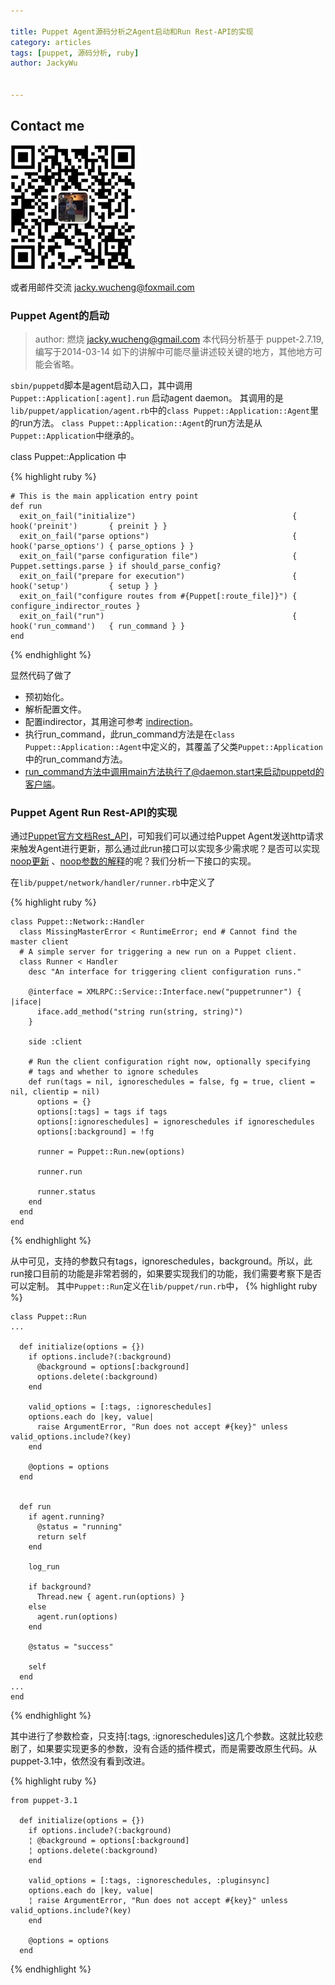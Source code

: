```yaml
---

title: Puppet Agent源码分析之Agent启动和Run Rest-API的实现
category: articles
tags: [puppet, 源码分析, ruby]
author: JackyWu


---
```


## Contact me

![](/assets/images/weixin-pic-jackywu.jpg)

或者用邮件交流 <a href="mailto:jacky.wucheng@foxmail.com">jacky.wucheng@foxmail.com</a>

###  Puppet Agent的启动

> author: 燃烧 <jacky.wucheng@gmail.com>
> 本代码分析基于 puppet-2.7.19, 编写于2014-03-14
> 如下的讲解中可能尽量讲述较关键的地方，其他地方可能会省略。


`sbin/puppetd`脚本是agent启动入口，其中调用`Puppet::Application[:agent].run` 启动agent daemon。
其调用的是`lib/puppet/application/agent.rb`中的`class Puppet::Application::Agent`里的run方法。
`class Puppet::Application::Agent`的run方法是从`Puppet::Application`中继承的。


class Puppet::Application 中

{% highlight ruby %}

```
# This is the main application entry point
def run
  exit_on_fail("initialize")                                   { hook('preinit')       { preinit } }
  exit_on_fail("parse options")                                { hook('parse_options') { parse_options } }
  exit_on_fail("parse configuration file")                     { Puppet.settings.parse } if should_parse_config?
  exit_on_fail("prepare for execution")                        { hook('setup')         { setup } }
  exit_on_fail("configure routes from #{Puppet[:route_file]}") { configure_indirector_routes }
  exit_on_fail("run")                                          { hook('run_command')   { run_command } }
end
```
{% endhighlight %}

显然代码了做了

- 预初始化。
- 解析配置文件。
- 配置indirector，其用途可参考 [indirection](http://docs.puppetlabs.com/references/latest/indirection.html)。
- 执行run_command，此run_command方法是在`class Puppet::Application::Agent`中定义的，其覆盖了父类`Puppet::Application`中的run_command方法。
- run_command方法中调用main方法执行了@daemon.start来启动puppetd的客户端。


### Puppet Agent Run Rest-API的实现
通过[Puppet官方文档Rest_API](http://docs.puppetlabs.com/guides/rest_api.html#run)，可知我们可以通过给Puppet Agent发送http请求来触发Agent进行更新，那么通过此run接口可以实现多少需求呢？是否可以实现[noop更新](http://docs.puppetlabs.com/references/3.4.0/man/agent.html) 、[noop参数的解释](http://docs.puppetlabs.com/references/latest/configuration.html#noop)的呢？我们分析一下接口的实现。


在`lib/puppet/network/handler/runner.rb`中定义了

{% highlight ruby %}

```
class Puppet::Network::Handler
  class MissingMasterError < RuntimeError; end # Cannot find the master client
  # A simple server for triggering a new run on a Puppet client.
  class Runner < Handler
    desc "An interface for triggering client configuration runs."

    @interface = XMLRPC::Service::Interface.new("puppetrunner") { |iface|
      iface.add_method("string run(string, string)")
    }

    side :client

    # Run the client configuration right now, optionally specifying
    # tags and whether to ignore schedules
    def run(tags = nil, ignoreschedules = false, fg = true, client = nil, clientip = nil)
      options = {}
      options[:tags] = tags if tags
      options[:ignoreschedules] = ignoreschedules if ignoreschedules
      options[:background] = !fg

      runner = Puppet::Run.new(options)

      runner.run

      runner.status
    end
  end
end
```
{% endhighlight %}

从中可见，支持的参数只有tags，ignoreschedules，background。所以，此run接口目前的功能是非常若弱的，如果要实现我们的功能，我们需要考察下是否可以定制。
其中`Puppet::Run`定义在`lib/puppet/run.rb`中，
{% highlight ruby %}

```
class Puppet::Run
...

  def initialize(options = {})
    if options.include?(:background)
      @background = options[:background]
      options.delete(:background)
    end

    valid_options = [:tags, :ignoreschedules]
    options.each do |key, value|
      raise ArgumentError, "Run does not accept #{key}" unless valid_options.include?(key)
    end

    @options = options
  end


  def run
    if agent.running?
      @status = "running"
      return self
    end

    log_run

    if background?
      Thread.new { agent.run(options) }
    else
      agent.run(options)
    end

    @status = "success"

    self
  end
...
end
```
{% endhighlight %}

其中进行了参数检查，只支持[:tags, :ignoreschedules]这几个参数。这就比较悲剧了，如果要实现更多的参数，没有合适的插件模式，而是需要改原生代码。从puppet-3.1中，依然没有看到改进。

{% highlight ruby %}

```
from puppet-3.1

  def initialize(options = {})
    if options.include?(:background)
    ¦ @background = options[:background]
    ¦ options.delete(:background)
    end

    valid_options = [:tags, :ignoreschedules, :pluginsync]
    options.each do |key, value|
    ¦ raise ArgumentError, "Run does not accept #{key}" unless valid_options.include?(key)
    end

    @options = options
  end
```
{% endhighlight %}



